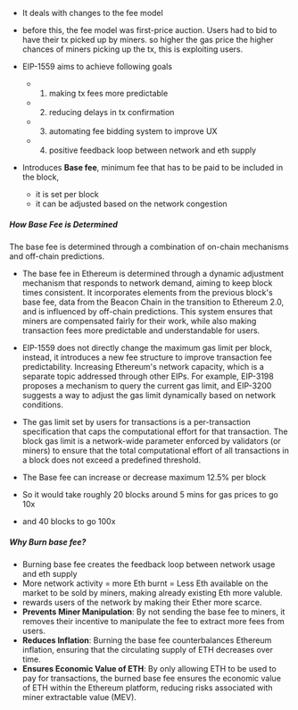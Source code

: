- It deals with changes to the fee model
- before this, the fee model was first-price auction. Users had to bid to have their tx picked up by miners. so higher the gas price the higher chances of miners picking up the tx, this is exploiting users.
- EIP-1559 aims to achieve following goals
	- 1. making tx fees more predictable
	- 2. reducing delays in tx confirmation
	- 3. automating fee bidding system to improve UX
	- 4. positive feedback loop between network and eth supply

- Introduces **Base fee**, minimum fee that has to be paid to be included in the block, 
	- it is set per block
	- it can be adjusted based on the network congestion


 ##### How **Base Fee** is Determined
The base fee is determined through a combination of on-chain mechanisms and off-chain predictions. 

- The base fee in Ethereum is determined through a dynamic adjustment mechanism that responds to network demand, aiming to keep block times consistent. It incorporates elements from the previous block's base fee, data from the Beacon Chain in the transition to Ethereum 2.0, and is influenced by off-chain predictions. This system ensures that miners are compensated fairly for their work, while also making transaction fees more predictable and understandable for users.

- EIP-1559 does not directly change the maximum gas limit per block, instead, it introduces a new fee structure to improve transaction fee predictability. Increasing Ethereum's network capacity, which is a separate topic addressed through other EIPs. For example, EIP-3198 proposes a mechanism to query the current gas limit, and EIP-3200 suggests a way to adjust the gas limit dynamically based on network conditions.

- The gas limit set by users for transactions is a per-transaction specification that caps the computational effort for that transaction. The block gas limit is a network-wide parameter enforced by validators (or miners) to ensure that the total computational effort of all transactions in a block does not exceed a predefined threshold.


- The Base fee can increase or decrease maximum 12.5% per block
- So it would take roughly 20 blocks around 5 mins for gas prices to go 10x 
- and 40 blocks to go 100x

##### Why Burn base fee?
- Burning base fee creates the feedback loop between network usage and eth supply
- More network activity = more Eth burnt = Less Eth available on the market to be sold by miners, making already existing Eth more valuble.
- rewards users of the network by making their Ether more scarce.
- **Prevents Miner Manipulation**: By not sending the base fee to miners, it removes their incentive to manipulate the fee to extract more fees from users.
- **Reduces Inflation**: Burning the base fee counterbalances Ethereum inflation, ensuring that the circulating supply of ETH decreases over time.
- **Ensures Economic Value of ETH**: By only allowing ETH to be used to pay for transactions, the burned base fee ensures the economic value of ETH within the Ethereum platform, reducing risks associated with miner extractable value (MEV).